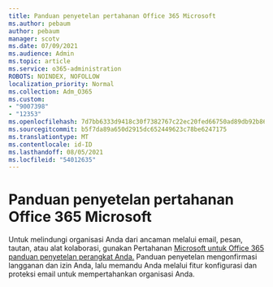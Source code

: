 ```yaml
---
title: Panduan penyetelan pertahanan Office 365 Microsoft
ms.author: pebaum
author: pebaum
manager: scotv
ms.date: 07/09/2021
ms.audience: Admin
ms.topic: article
ms.service: o365-administration
ROBOTS: NOINDEX, NOFOLLOW
localization_priority: Normal
ms.collection: Adm_O365
ms.custom:
- "9007398"
- "12353"
ms.openlocfilehash: 7d7bb6333d9418c30f7382767c22ec20fed66750ad89db92b86a6981bf55487d
ms.sourcegitcommit: b5f7da89a650d2915dc652449623c78be6247175
ms.translationtype: MT
ms.contentlocale: id-ID
ms.lasthandoff: 08/05/2021
ms.locfileid: "54012635"
---
```

# <a name="microsoft-defender-for-office-365-setup-guide"></a>Panduan penyetelan pertahanan Office 365 Microsoft

Untuk melindungi organisasi Anda dari ancaman melalui email, pesan, tautan, atau alat kolaborasi, gunakan Pertahanan [Microsoft untuk Office 365 panduan penyetelan perangkat Anda.](https://admin.microsoft.com/adminportal/home#/modernonboarding/office365advancedthreatprotectionadvisor) Panduan penyetelan mengonfirmasi langganan dan izin Anda, lalu memandu Anda melalui fitur konfigurasi dan proteksi email untuk mempertahankan organisasi Anda.